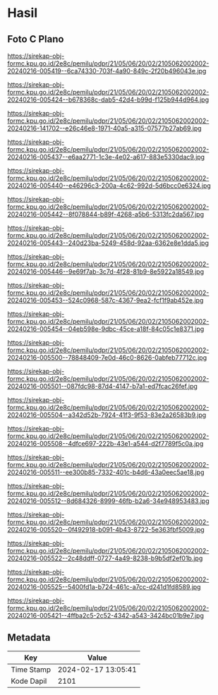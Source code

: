 # Hasil

## Foto C Plano

https://sirekap-obj-formc.kpu.go.id/2e8c/pemilu/pdpr/21/05/06/20/02/2105062002002-20240216-005419--6ca74330-703f-4a90-849c-2f20b496043e.jpg

https://sirekap-obj-formc.kpu.go.id/2e8c/pemilu/pdpr/21/05/06/20/02/2105062002002-20240216-005424--b678368c-dab5-42d4-b99d-f125b944d964.jpg

https://sirekap-obj-formc.kpu.go.id/2e8c/pemilu/pdpr/21/05/06/20/02/2105062002002-20240216-141702--e26c46e8-1971-40a5-a315-07577b27ab69.jpg

https://sirekap-obj-formc.kpu.go.id/2e8c/pemilu/pdpr/21/05/06/20/02/2105062002002-20240216-005437--e6aa2771-1c3e-4e02-a617-883e5330dac9.jpg

https://sirekap-obj-formc.kpu.go.id/2e8c/pemilu/pdpr/21/05/06/20/02/2105062002002-20240216-005440--e46296c3-200a-4c62-992d-5d6bcc0e6324.jpg

https://sirekap-obj-formc.kpu.go.id/2e8c/pemilu/pdpr/21/05/06/20/02/2105062002002-20240216-005442--8f078844-b89f-4268-a5b6-5313fc2da567.jpg

https://sirekap-obj-formc.kpu.go.id/2e8c/pemilu/pdpr/21/05/06/20/02/2105062002002-20240216-005443--240d23ba-5249-458d-92aa-6362e8e1dda5.jpg

https://sirekap-obj-formc.kpu.go.id/2e8c/pemilu/pdpr/21/05/06/20/02/2105062002002-20240216-005446--9e69f7ab-3c7d-4f28-81b9-8e5922a18549.jpg

https://sirekap-obj-formc.kpu.go.id/2e8c/pemilu/pdpr/21/05/06/20/02/2105062002002-20240216-005453--524c0968-587c-4367-9ea2-fcf1f9ab452e.jpg

https://sirekap-obj-formc.kpu.go.id/2e8c/pemilu/pdpr/21/05/06/20/02/2105062002002-20240216-005454--04eb598e-9dbc-45ce-a18f-84c05c1e8371.jpg

https://sirekap-obj-formc.kpu.go.id/2e8c/pemilu/pdpr/21/05/06/20/02/2105062002002-20240216-005500--78848409-7e0d-46c0-8626-0abfeb77712c.jpg

https://sirekap-obj-formc.kpu.go.id/2e8c/pemilu/pdpr/21/05/06/20/02/2105062002002-20240216-005501--087fdc98-87d4-4147-b7a1-ed7fcac26fef.jpg

https://sirekap-obj-formc.kpu.go.id/2e8c/pemilu/pdpr/21/05/06/20/02/2105062002002-20240216-005504--a342d52b-7924-41f3-9f53-83e2a26583b9.jpg

https://sirekap-obj-formc.kpu.go.id/2e8c/pemilu/pdpr/21/05/06/20/02/2105062002002-20240216-005508--4dfce697-222b-43e1-a544-d2f7789f5c0a.jpg

https://sirekap-obj-formc.kpu.go.id/2e8c/pemilu/pdpr/21/05/06/20/02/2105062002002-20240216-005511--ee300b85-7332-401c-b4d6-43a0eec5ae18.jpg

https://sirekap-obj-formc.kpu.go.id/2e8c/pemilu/pdpr/21/05/06/20/02/2105062002002-20240216-005512--8d684326-8999-46fb-b2a6-34e948953483.jpg

https://sirekap-obj-formc.kpu.go.id/2e8c/pemilu/pdpr/21/05/06/20/02/2105062002002-20240216-005520--0f492918-b091-4b43-8722-5e363fbf5009.jpg

https://sirekap-obj-formc.kpu.go.id/2e8c/pemilu/pdpr/21/05/06/20/02/2105062002002-20240216-005522--2c48ddff-0727-4a49-8238-b9b5df2ef01b.jpg

https://sirekap-obj-formc.kpu.go.id/2e8c/pemilu/pdpr/21/05/06/20/02/2105062002002-20240216-005525--5400fd1a-b724-461c-a7cc-d241d1fd8589.jpg

https://sirekap-obj-formc.kpu.go.id/2e8c/pemilu/pdpr/21/05/06/20/02/2105062002002-20240216-005421--4ffba2c5-2c52-4342-a543-3424bc01b9e7.jpg


## Metadata

| Key        | Value               |
| ---------- | ------------------- |
| Time Stamp | 2024-02-17 13:05:41 |
| Kode Dapil | 2101                |




